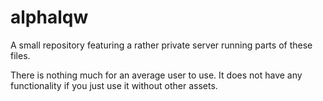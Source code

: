 alphalqw
========

A small repository featuring a rather private server running parts of these files.

There is nothing much for an average user to use. It does not have any functionality if you just use it without other assets.
